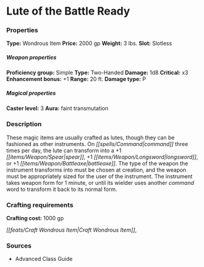 ﻿---
Title: "Lute of the Battle Ready"
Type: "Wondrous Item"
Price: "2000 gp"
Weight: "3 lbs."
Slot: "Slotless"
Proficiency group: "Simple"
Weapon properties Type: "Two-Handed"
Damage: "1d8"
Critical: "x3"
Enhancement bonus: "+1"
Range: "20 ft."
Damage type: "P"
Caster level: "3"
Aura: "faint transmutation"
Description: |
  "These magic items are usually crafted as lutes, though they can be fashioned as other instruments. On command three times per day, the lute can transform into a _+1 spear_, _+1 longsword_, or _+1 battleaxe_. The type of the weapon the instrument transforms into must be chosen at creation, and the weapon must be appropriately sized for the user of the instrument. The instrument takes weapon form for 1 minute, or until its wielder uses another command word to transform it back to its normal form."
Crafting cost: "1000 gp"
Sources: "['Advanced Class Guide']"
---

# Lute of the Battle Ready

### Properties

**Type:** Wondrous Item **Price:** 2000 gp **Weight:** 3 lbs. **Slot:** Slotless

##### Weapon properties

**Proficiency group:** Simple **Type:** Two-Handed **Damage:** 1d8 **Critical:** x3 **Enhancement bonus:** +1 **Range:** 20 ft. **Damage type:** P

##### Magical properties

**Caster level:** 3 **Aura:** faint transmutation

### Description

These magic items are usually crafted as lutes, though they can be fashioned as other instruments. On _[[spells/Command|command]]_ three times per day, the lute can transform into a +1 _[[items/Weapon/Spear|spear]]_, +1 _[[items/Weapon/Longsword|longsword]]_, or +1 _[[items/Weapon/Battleaxe|battleaxe]]_. The type of the weapon the instrument transforms into must be chosen at creation, and the weapon must be appropriately sized for the user of the instrument. The instrument takes weapon form for 1 minute, or until its wielder uses another _command_ word to transform it back to its normal form.

### Crafting requirements

**Crafting cost:** 1000 gp

_[[feats/Craft Wondrous Item|Craft Wondrous Item]]_,

### Sources

* Advanced Class Guide
